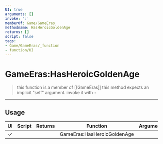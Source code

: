 ```yaml
---
UI: true
arguments: []
invoke: ':'
memberOf: Game/GameEras
methodname: HasHeroicGoldenAge
returns: []
script: false
tags:
- Game/GameEras/_function
- function/UI
---
```

# GameEras:HasHeroicGoldenAge
> this function is a member of [[GameEras]]
> this method expects an implicit "self" argument. invoke it with `:`
-----
## Usage
|  UI | Script | Returns | Function | Arguments |
|:---:|:------:|-------:|:--------:|:---------|
|✓| ||GameEras:HasHeroicGoldenAge||
